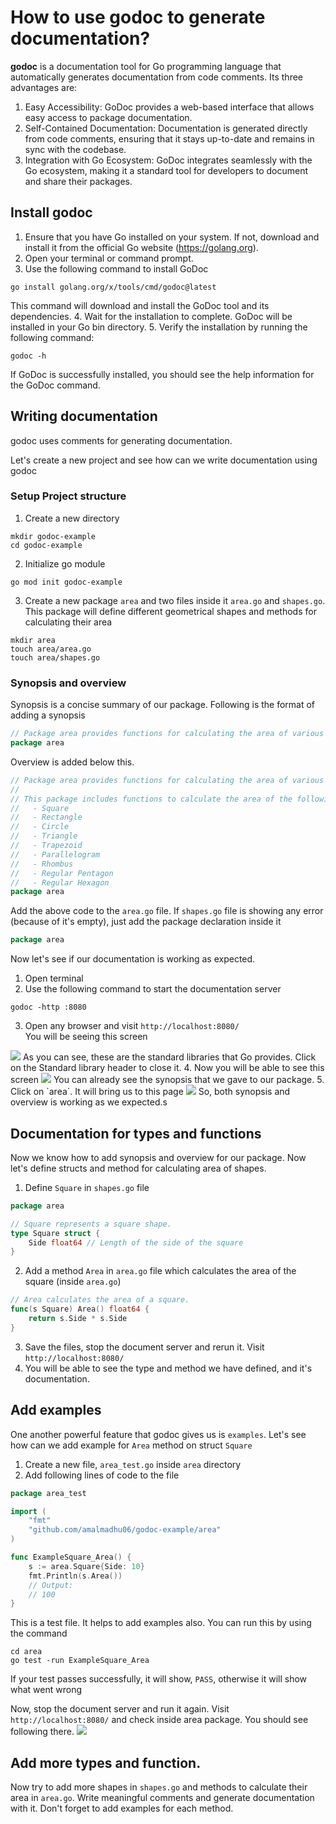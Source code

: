 # How to use godoc to generate documentation?
**godoc** is a documentation tool for Go programming language that automatically generates documentation from code comments. Its three advantages are:
1. Easy Accessibility: GoDoc provides a web-based interface that allows easy access to package documentation.
2. Self-Contained Documentation: Documentation is generated directly from code comments, ensuring that it stays up-to-date and remains in sync with the codebase.
3. Integration with Go Ecosystem: GoDoc integrates seamlessly with the Go ecosystem, making it a standard tool for developers to document and share their packages.

## Install godoc
1. Ensure that you have Go installed on your system. If not, download and install it from the official Go website (https://golang.org).
2. Open your terminal or command prompt.
3. Use the following command to install GoDoc
```shell
go install golang.org/x/tools/cmd/godoc@latest
```
This command will download and install the GoDoc tool and its dependencies.
4. Wait for the installation to complete. GoDoc will be installed in your Go bin directory.
5. Verify the installation by running the following command:
```shell
godoc -h
```
If GoDoc is successfully installed, you should see the help information for the GoDoc command.

## Writing documentation

godoc uses comments for generating documentation.

Let's create a new project and see how can we write documentation using godoc

### Setup Project structure
1. Create a new directory 
```shell
mkdir godoc-example
cd godoc-example
```
2. Initialize go module 
```shell
go mod init godoc-example
```
3. Create a new package `area` and two files inside it `area.go` and `shapes.go`. This package will define different geometrical shapes and methods for calculating their area
```shell
mkdir area
touch area/area.go
touch area/shapes.go
```
### Synopsis and overview
Synopsis is a concise summary of our package. Following is the format of adding a synopsis
```go
// Package area provides functions for calculating the area of various shapes.
package area
```
Overview is added below this.
```go
// Package area provides functions for calculating the area of various shapes.
//
// This package includes functions to calculate the area of the following shapes:
//   - Square
//   - Rectangle
//   - Circle
//   - Triangle
//   - Trapezoid
//   - Parallelogram
//   - Rhombus
//   - Regular Pentagon
//   - Regular Hexagon
package area
```

Add the above code to the `area.go` file.
If `shapes.go` file is showing any error (because of it's empty), just add the package declaration inside it
```go
package area
```

Now let's see if our documentation is working as expected.
1. Open terminal 
2. Use the following command to start the documentation server
```shell
godoc -http :8080
```
3. Open any browser and visit 
`http://localhost:8080/` <br>
You will be seeing this screen
<img src="images/stdlib.png">
As you can see, these are the standard libraries that Go provides. Click on the Standard library header to close it. 
4. Now you will be able to see this screen
<img src="images/area-synop.png">
You can already see the synopsis that we gave to our package.
5. Click on `area`.
It will bring us to this page
<img src="images/overview.png">
So, both synopsis and overview is working as we expected.s

## Documentation for types and functions
Now we know how to add synopsis and overview for our package. Now let's define structs and method for calculating area of shapes. 
1. Define `Square` in `shapes.go` file
```go
package area

// Square represents a square shape.
type Square struct {
	Side float64 // Length of the side of the square
}
```
2. Add a method `Area` in `area.go` file which calculates the area of the square
   (inside `area.go`)
```go
// Area calculates the area of a square.
func(s Square) Area() float64 {
	return s.Side * s.Side
}
```
3. Save the files, stop the document server and rerun it. Visit `http://localhost:8080/`
4. You will be able to see the type and method we have defined, and it's documentation.

## Add examples
One another powerful feature that godoc gives us is `examples`. Let's see how can we add example for `Area` method on struct `Square`

1. Create a new file, `area_test.go` inside `area` directory
2. Add following lines of code to the file
```go
package area_test

import (
	"fmt"
	"github.com/amalmadhu06/godoc-example/area"
)

func ExampleSquare_Area() {
	s := area.Square{Side: 10}
	fmt.Println(s.Area())
	// Output:
	// 100
}
```
This is a test file. It helps to add examples also.
You can run this by using the command 
```shell
cd area
go test -run ExampleSquare_Area
```
If your test passes successfully, it will show, `PASS`, otherwise it will show what went wrong

Now, stop the document server and run it again. Visit `http://localhost:8080/` and check inside area package.
You should see following there.
<img src="images/square.png">

## Add more types and function. 
Now try to add more shapes in `shapes.go` and methods to calculate their area in `area.go`. Write meaningful comments and generate documentation with it. Don't forget to add examples for each method.  